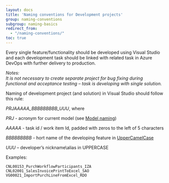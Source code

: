 ```yaml
---
layout: docs
title: 'Naming conventions for Development projects'
group: naming-conventions
subgroup: naming-basics
redirect_from:
  - "/naming-conventions/"
toc: true
---
```


Every single feature/functionality should be developed using Visual Studio and each development task should be linked with related task in Azure DevOps with further delivery to production.

_Notes:<br/>
It is not necessary to create separate project for bug fixing during functional and acceptance testing – task is developing with single solution._

Naming of development project (and solution) in Visual Studio should follow this rule:

_PRJAAAAA_BBBBBBBBB_UUU_, where<br/>

_PRJ_ - acronym for current model (see [Model naming](/naming-conventions/model-naming/))<br/>

_AAAAA_ - task id / work item Id, padded with zeros to the left of 5 characters<br/>

_BBBBBBBBB_ - hort name of the developing feature in [UpperCamelCase](https://techterms.com/definition/camelcase)<br/>

_UUU_ – developer’s nickname\alias in UPPERCASE

Examples:

```
CNL00153_PurchWorkflowParticipants_IZA
CNL02001_SalesInvoicePrintToExcel_SAO
VG00021_ImportPurchLineFromExcel_RDO
```
